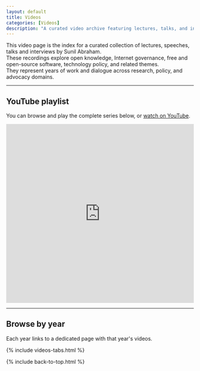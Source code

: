 ```yaml
---
layout: default
title: Videos
categories: [Videos]
description: "A curated video archive featuring lectures, talks, and interviews by Sunil Abraham on open knowledge, Internet governance, and technology policy."
---
```


This video page is the index for a curated collection of lectures, speeches, talks and interviews by Sunil Abraham.  
These recordings explore open knowledge, Internet governance, free and open-source software, technology policy, and related themes.  
They represent years of work and dialogue across research, policy, and advocacy domains.

---

## YouTube playlist

You can browse and play the complete series below, or [watch on YouTube](https://www.youtube.com/playlist?list=PL-vXI1Y21nLWU_yCR5nX-oun7JzxJraXq).

<iframe width="100%" height="480"
src="https://www.youtube.com/embed/videoseries?list=PL-vXI1Y21nLWU_yCR5nX-oun7JzxJraXq"
title="Sunil Abraham Lectures, Speeches and Talks" frameborder="0"
allow="accelerometer; autoplay; clipboard-write; encrypted-media; gyroscope; picture-in-picture"
allowfullscreen></iframe>

---

## Browse by year

Each year links to a dedicated page with that year's videos.

{% include videos-tabs.html %}

{% include back-to-top.html %}
